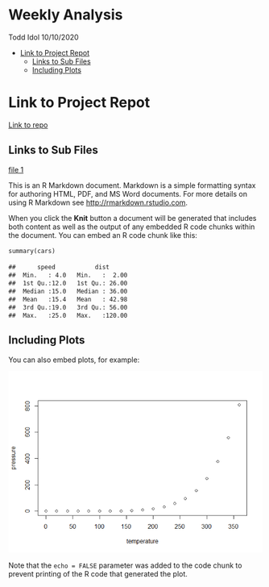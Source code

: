 Weekly Analysis
================
Todd Idol
10/10/2020

-   [Link to Project Repot](#link-to-project-repot)
    -   [Links to Sub Files](#links-to-sub-files)
    -   [Including Plots](#including-plots)

Link to Project Repot
=====================

[Link to repo](https://github.com/tkidol/ST558-Project-2)

Links to Sub Files
------------------

[file
1](https://github.com/tkidol/ST558-Project-2/blob/main/TKIdol_P2.md)

This is an R Markdown document. Markdown is a simple formatting syntax
for authoring HTML, PDF, and MS Word documents. For more details on
using R Markdown see
<a href="http://rmarkdown.rstudio.com" class="uri">http://rmarkdown.rstudio.com</a>.

When you click the **Knit** button a document will be generated that
includes both content as well as the output of any embedded R code
chunks within the document. You can embed an R code chunk like this:

    summary(cars)

    ##      speed           dist       
    ##  Min.   : 4.0   Min.   :  2.00  
    ##  1st Qu.:12.0   1st Qu.: 26.00  
    ##  Median :15.0   Median : 36.00  
    ##  Mean   :15.4   Mean   : 42.98  
    ##  3rd Qu.:19.0   3rd Qu.: 56.00  
    ##  Max.   :25.0   Max.   :120.00

Including Plots
---------------

You can also embed plots, for example:

![](README_files/figure-gfm/pressure-1.png)<!-- -->

Note that the `echo = FALSE` parameter was added to the code chunk to
prevent printing of the R code that generated the plot.
